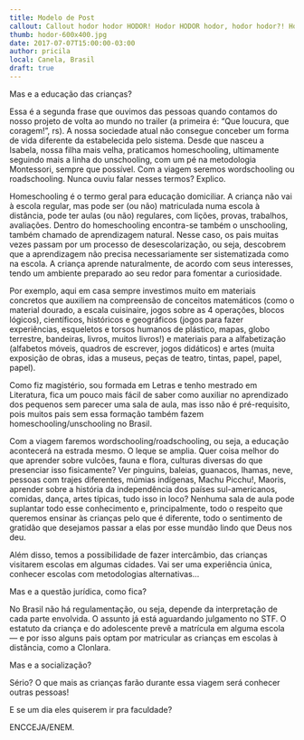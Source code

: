 ```yaml
---
title: Modelo de Post
callout: Callout hodor hodor HODOR! Hodor HODOR hodor, hodor hodor?! Hodor, hodor - hodor; hodor hodor?! Hodor hodor HODOR! Hodor hodor hodor - hodor... 
thumb: hodor-600x400.jpg
date: 2017-07-07T15:00:00-03:00
author: pricila
local: Canela, Brasil
draft: true
---
```


Mas e a educação das crianças?

Essa é a segunda frase que ouvimos das pessoas quando contamos do nosso projeto de volta ao mundo no trailer (a primeira é: “Que loucura, que coragem!”, rs). A nossa sociedade atual não consegue conceber um forma de vida diferente da estabelecida pelo sistema. Desde que nasceu a Isabela, nossa filha mais velha, praticamos homeschooling, ultimamente seguindo mais a linha do unschooling, com um pé na metodologia Montessori, sempre que possível. Com a viagem seremos wordschooling ou roadschooling. Nunca ouviu falar nesses termos? Explico.

Homeschooling é o termo geral para educação domiciliar. A criança não vai à escola regular, mas pode ser (ou não) matriculada numa escola à distância, pode ter aulas (ou não) regulares, com lições, provas, trabalhos, avaliações. Dentro do homeschooling encontra-se também o unschooling, também chamado de aprendizagem natural. Nesse caso, os pais muitas vezes passam por um processo de desescolarização, ou seja, descobrem que a aprendizagem não precisa necessariamente ser sistematizada como na escola. A criança aprende naturalmente, de acordo com seus interesses, tendo um ambiente preparado ao seu redor para fomentar a curiosidade. 

Por exemplo, aqui em casa sempre investimos muito em materiais concretos que auxiliem na compreensão de conceitos matemáticos (como o material dourado, a escala cuisinaire, jogos sobre as 4 operações, blocos lógicos), científicos, históricos e geográficos (jogos para fazer experiências, esqueletos e torsos humanos de plástico, mapas, globo terrestre, bandeiras, livros, muitos livros!) e materiais para a alfabetização (alfabetos móveis, quadros de escrever, jogos didáticos) e artes (muita exposição de obras, idas a museus, peças de teatro, tintas, papel, papel, papel). 

Como fiz magistério, sou formada em Letras e tenho mestrado em Literatura, fica um pouco mais fácil de saber como auxiliar no aprendizado dos pequenos sem parecer uma sala de aula, mas isso não é pré-requisito, pois muitos pais sem essa formação também fazem homeschooling/unschooling no Brasil.
 
Com a viagem faremos wordschooling/roadschooling, ou seja, a educação acontecerá na estrada mesmo. O leque se amplia. Quer coisa melhor do que aprender sobre vulcões, fauna e flora, culturas diversas do que presenciar isso fisicamente? Ver pinguins, baleias, guanacos, lhamas, neve, pessoas com trajes diferentes, múmias indígenas, Machu Picchu!, Maoris, aprender sobre a história da independência dos países sul-americanos, comidas, dança, artes típicas, tudo isso in loco? Nenhuma sala de aula pode suplantar todo esse conhecimento e, principalmente, todo o respeito que queremos ensinar às crianças pelo que é diferente, todo o sentimento de gratidão que desejamos passar a elas por esse mundão lindo que Deus nos deu.

Além disso, temos a possibilidade de fazer intercâmbio, das crianças visitarem escolas em algumas cidades. Vai ser uma experiência única, conhecer escolas com metodologias alternativas...

Mas e a questão jurídica, como fica? 

No Brasil não há regulamentação, ou seja, depende da interpretação de cada parte envolvida. O assunto já está aguardando julgamento no STF. O estatuto da criança e do adolescente prevê a matrícula em alguma escola — e por isso alguns pais optam por matricular as crianças em escolas à distância, como a Clonlara.
 
Mas e a socialização?

Sério? O que mais as crianças farão durante essa viagem será conhecer outras pessoas!
 
E se um dia eles quiserem ir pra faculdade?

ENCCEJA/ENEM.

